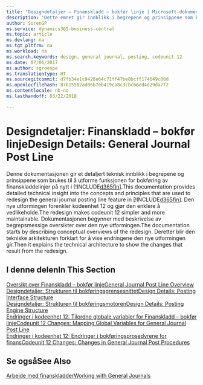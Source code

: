 ```yaml
---
title: "Designdetaljer – Finanskladd – bokfør linje | Microsoft-dokumentasjon"
description: "Dette emnet gir innblikk i begrepene og prinsippene som brukes til å utforme funksjonen for bokføring av finanskladdelinjer på nytt i Business Central."
author: SorenGP
ms.service: dynamics365-business-central
ms.topic: article
ms.devlang: na
ms.tgt_pltfrm: na
ms.workload: na
ms.search.keywords: design, general journal, posting, codeunit 12
ms.date: 07/01/2017
ms.author: sgroespe
ms.translationtype: HT
ms.sourcegitcommit: d7fb34e1c9428a64c71ff47be8bcff174649c00d
ms.openlocfilehash: 87b15502ad06b7eb419ca8c3cbc66ed4d29da7f2
ms.contentlocale: nb-no
ms.lasthandoff: 03/22/2018

---
```

# <a name="design-details-general-journal-post-line"></a><span data-ttu-id="b61f7-103">Designdetaljer: Finanskladd – bokfør linje</span><span class="sxs-lookup"><span data-stu-id="b61f7-103">Design Details: General Journal Post Line</span></span>
<span data-ttu-id="b61f7-104">Denne dokumentasjonen gir et detaljert teknisk innblikk i begrepene og prinsippene som brukes til å utforme funksjonen for bokføring av finanskladdelinjer på nytt i [!INCLUDE[d365fin](includes/d365fin_md.md)].</span><span class="sxs-lookup"><span data-stu-id="b61f7-104">This documentation provides detailed technical insight into the concepts and principles that are used to redesign the general journal posting line feature in [!INCLUDE[d365fin](includes/d365fin_md.md)].</span></span> <span data-ttu-id="b61f7-105">Den nye utformingen forenkler kodeenhet 12 og gjør den enklere å vedlikeholde.</span><span class="sxs-lookup"><span data-stu-id="b61f7-105">The redesign makes codeunit 12 simpler and more maintainable.</span></span> <span data-ttu-id="b61f7-106">Dokumentasjonen begynner med beskrivelse av begrepsmessige oversikter over den nye utformingen.</span><span class="sxs-lookup"><span data-stu-id="b61f7-106">The documentation starts by describing conceptual overviews of the redesign.</span></span> <span data-ttu-id="b61f7-107">Deretter blir den tekniske arkitekturen forklart for å vise endringene den nye utformingen gir.</span><span class="sxs-lookup"><span data-stu-id="b61f7-107">Then it explains the technical architecture to show the changes that result from the redesign.</span></span>  

## <a name="in-this-section"></a><span data-ttu-id="b61f7-108">I denne delen</span><span class="sxs-lookup"><span data-stu-id="b61f7-108">In This Section</span></span>  
[<span data-ttu-id="b61f7-109">Oversikt over Finanskladd – bokfør linje</span><span class="sxs-lookup"><span data-stu-id="b61f7-109">General Journal Post Line Overview</span></span>](design-details-general-journal-post-line-overview.md)  
[<span data-ttu-id="b61f7-110">Designdetaljer: Strukturen til bokføringsgrensesnittet</span><span class="sxs-lookup"><span data-stu-id="b61f7-110">Design Details: Posting Interface Structure</span></span>](design-details-posting-interface-structure.md)  
[<span data-ttu-id="b61f7-111">Designdetaljer: Strukturen til bokføringsmotoren</span><span class="sxs-lookup"><span data-stu-id="b61f7-111">Design Details: Posting Engine Structure</span></span>](design-details-posting-engine-structure.md)  
[<span data-ttu-id="b61f7-112">Endringer i kodeenhet 12: Tilordne globale variabler for Finanskladd – bokfør linje</span><span class="sxs-lookup"><span data-stu-id="b61f7-112">Codeunit 12 Changes: Mapping Global Variables for General Journal Post Line</span></span>](design-details-codeunit-12-changes-mapping-global-variables-for-general-journal-post-line.md)  
[<span data-ttu-id="b61f7-113">Endringer i kodeenhet 12: Endringer i bokføringsprosedyrene for finans</span><span class="sxs-lookup"><span data-stu-id="b61f7-113">Codeunit 12 Changes: Changes in General Journal Post Procedures</span></span>](design-details-codeunit-12-changes-changes-in-general-journal-post-procedures.md)  

## <a name="see-also"></a><span data-ttu-id="b61f7-114">Se også</span><span class="sxs-lookup"><span data-stu-id="b61f7-114">See Also</span></span>  
[<span data-ttu-id="b61f7-115">Arbeide med finanskladder</span><span class="sxs-lookup"><span data-stu-id="b61f7-115">Working with General Journals</span></span>](ui-work-general-journals.md)

